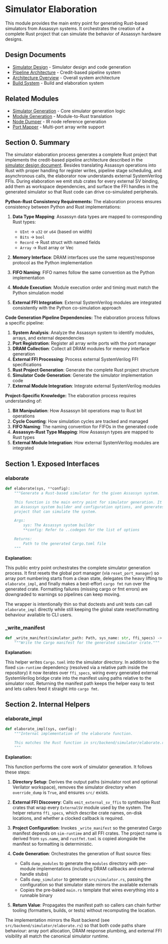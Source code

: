 # Simulator Elaboration

This module provides the main entry point for generating Rust-based simulators from Assassyn systems. It orchestrates the creation of a complete Rust project that can simulate the behavior of Assassyn hardware designs.

## Design Documents

- [Simulator Design](../../../docs/design/internal/simulator.md) - Simulator design and code generation
- [Pipeline Architecture](../../../docs/design/internal/pipeline.md) - Credit-based pipeline system
- [Architecture Overview](../../../docs/design/arch/arch.md) - Overall system architecture
- [Build System](../../../docs/design/internal/build-system.md) - Build and elaboration system

## Related Modules

- [Simulator Generation](./simulator.md) - Core simulator generation logic
- [Module Generation](./modules.md) - Module-to-Rust translation
- [Node Dumper](./node_dumper.md) - IR node reference generation
- [Port Mapper](./port_mapper.md) - Multi-port array write support

## Section 0. Summary

The simulator elaboration process generates a complete Rust project that implements the credit-based pipeline architecture described in the [simulator design document](../../../docs/design/internal/simulator.md). Besides translating Assassyn operations into Rust with proper handling for register writes, pipeline stage scheduling, and asynchronous calls, the elaborator now understands external SystemVerilog FFIs. During elaboration we emit stub crates for every external SV binding, add them as workspace dependencies, and surface the FFI handles in the generated simulator so that Rust code can drive co-simulated peripherals.

**Python-Rust Consistency Requirements:** The elaboration process ensures consistency between Python and Rust implementations:

1. **Data Type Mapping**: Assassyn data types are mapped to corresponding Rust types:
   - `UInt` → `u32` or `u64` (based on width)
   - `Bits` → `bool`
   - `Record` → Rust struct with named fields
   - `Array` → Rust array or Vec

2. **Memory Interface**: DRAM interfaces use the same request/response protocol as the Python implementation

3. **FIFO Naming**: FIFO names follow the same convention as the Python implementation

4. **Module Execution**: Module execution order and timing must match the Python simulation model

5. **External FFI Integration**: External SystemVerilog modules are integrated consistently with the Python co-simulation approach

**Code Generation Pipeline Dependencies:** The elaboration process follows a specific pipeline:

1. **System Analysis**: Analyze the Assassyn system to identify modules, arrays, and external dependencies
2. **Port Registration**: Register all array write ports with the port manager
3. **DRAM Collection**: Collect all DRAM modules for memory interface generation
4. **External FFI Processing**: Process external SystemVerilog FFI specifications
5. **Rust Project Generation**: Generate the complete Rust project structure
6. **Simulator Code Generation**: Generate the simulator implementation code
7. **External Module Integration**: Integrate external SystemVerilog modules

**Project-Specific Knowledge:** The elaboration process requires understanding of:

1. **Bit Manipulation**: How Assassyn bit operations map to Rust bit operations
2. **Cycle Counting**: How simulation cycles are tracked and managed
3. **FIFO Naming**: The naming convention for FIFOs in the generated code
4. **Assassyn-Rust Type Mapping**: How Assassyn types are mapped to Rust types
5. **External Module Integration**: How external SystemVerilog modules are integrated

## Section 1. Exposed Interfaces

### elaborate

```python
def elaborate(sys, **config):
    """Generate a Rust-based simulator for the given Assassyn system.

    This function is the main entry point for simulator generation. It takes
    an Assassyn system builder and configuration options, and generates a Rust
    project that can simulate the system.

    Args:
        sys: The Assassyn system builder
        **config: Refer to ..codegen for the list of options

    Returns:
        Path to the generated Cargo.toml file
    """
```

**Explanation:**

This public entry point orchestrates the complete simulator generation process. It first resets the global port manager (via `reset_port_manager`) so array port numbering starts from a clean state, delegates the heavy lifting to `elaborate_impl`, and finally makes a best-effort `cargo fmt` run over the generated crate. Formatting failures (missing cargo or fmt errors) are downgraded to warnings so pipelines can keep moving.

The wrapper is intentionally thin so that doctests and unit tests can call `elaborate_impl` directly while still keeping the global state reset/formatting behaviour available to CLI users.

### _write_manifest

```python
def _write_manifest(simulator_path: Path, sys_name: str, ffi_specs) -> Path:
    """Write the Cargo manifest for the generated simulator crate."""
```

**Explanation:**

This helper writes `Cargo.toml` into the simulator directory. In addition to the fixed `sim-runtime` dependency (resolved via a relative path inside the repository) it now iterates over `ffi_specs`, wiring every generated external SystemVerilog bridge crate into the manifest using paths relative to the simulator root. Returning the manifest path keeps the helper easy to test and lets callers feed it straight into `cargo fmt`.

## Section 2. Internal Helpers

### elaborate_impl

```python
def elaborate_impl(sys, config):
    """Internal implementation of the elaborate function.

    This matches the Rust function in src/backend/simulator/elaborate.rs
    """
```

**Explanation:**

This function performs the core work of simulator generation. It follows these steps:

1. **Directory Setup**: Derives the output paths (simulator root and optional Verilator workspace), removes the simulator directory when `override_dump` is `True`, and ensures `src/` exists.

2. **External FFI Discovery**: Calls `emit_external_sv_ffis` to synthesise Rust crates that wrap every `ExternalSV` module used by the system. The helper returns `ffi_specs`, which describe crate names, on-disk locations, and whether a clocked callback is required.

3. **Project Configuration**: Invokes `_write_manifest` so the generated Cargo manifest depends on `sim-runtime` and all FFI crates. The project name is derived from `sys.name`, and `rustfmt.toml` is copied alongside the manifest so formatting is deterministic.

4. **Code Generation**: Orchestrates the generation of Rust source files:
   - Calls `dump_modules` to generate the `modules` directory with per-module implementations (including DRAM callbacks and external handle stubs)
   - Calls `dump_simulator` to generate `src/simulator.rs`, passing the configuration so that simulator state mirrors the available externals
   - Copies the pre-baked `main.rs` template that wires everything into a runnable binary

5. **Return Value**: Propagates the manifest path so callers can chain further tooling (formatters, builds, or tests) without recomputing the location.

The implementation mirrors the Rust backend (see `src/backend/simulator/elaborate.rs`) so that both code paths share behaviour: array port allocation, DRAM response plumbing, and external FFI visibility all match the canonical simulator runtime.
